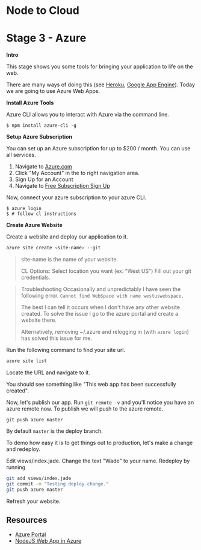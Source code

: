 # Node to Cloud

# Stage 3 - Azure

**Intro**

This stage shows you some tools for bringing your application to life on the web. 

There are many ways of doing this (see [Heroku](https://www.heroku.com/), [Google App Engine](https://cloud.google.com/appengine/docs)). Today we
are going to use Azure Web Apps. 
 
**Install Azure Tools**

Azure CLI allows you to interact with Azure via the command line. 

`$ npm install azure-cli -g`

**Setup Azure Subscription**

You can set up an Azure subscription for up to $200 / month. You can use all services. 

1. Navigate to [Azure.com](https://azure.com)
2. Click "My Account" in the to right navigation area. 
3. Sign Up for an Account
4. Navigate to [Free Subscription Sign Up](https://account.windowsazure.com/signup?offer=ms-azr-0044p&appId=102)

Now, connect your azure subscription to your azure CLI. 

```
$ azure login
$ # follow cl instructions
```

**Create Azure Website**

Create a website and deploy our application to it. 

```zsh
azure site create <site-name> --git
```

> site-name is the name of your website. 
>
> CL Options:
> Select location you want (ex. "West US")
> Fill out your git credentials. 

> Troubleshooting
> Occasionally and unpredictably I have seen the following error. 
> `Cannot find WebSpace with name westuswebspace.`
> 
> The best I can tell it occurs when I don't have any other website created. 
> To solve the issue I go to the azure portal and create a website there. 
> 
> Alternatively, removing ~/.azure and relogging in (with `azure login`) has
> solved this issue for me. 

Run the following command to find your site url. 

```zsh
azure site list
```

Locate the URL and navigate to it. 

You should see something like "This web app has been successfully created".

Now, let's publish our app. Run `git remote -v` and you'll notice you have an azure remote now. To publish 
we will push to the azure remote. 

```
git push azure master
```

By default `master` is the deploy branch. 

To demo how easy it is to get things out to production, let's make a change and redeploy. 

Edit views/index.jade. Change the text "Wade" to your name. Redeploy by running 

```zsh
git add views/index.jade
git commit -m "Testing deploy change."
git push azure master
```

Refresh your website. 

## Resources

* [Azure Portal](https://portal.azure.com)
* [NodeJS Web App in Azure](https://azure.microsoft.com/en-us/documentation/articles/web-sites-nodejs-develop-deploy-mac/)
